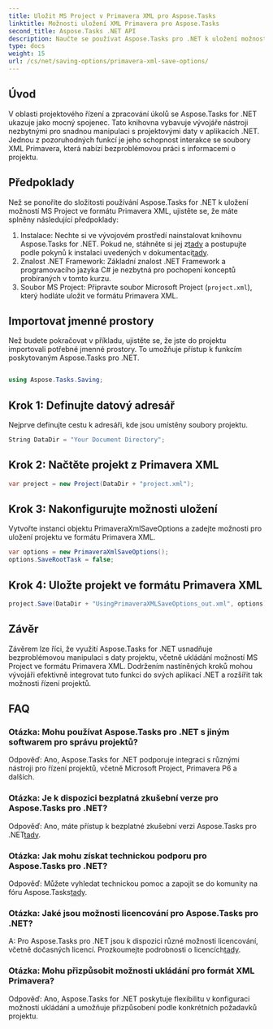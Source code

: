 ```yaml
---
title: Uložit MS Project v Primavera XML pro Aspose.Tasks
linktitle: Možnosti uložení XML Primavera pro Aspose.Tasks
second_title: Aspose.Tasks .NET API
description: Naučte se používat Aspose.Tasks pro .NET k uložení možností MS Project ve formátu Primavera XML. Vylepšete možnosti řízení projektů bez námahy.
type: docs
weight: 15
url: /cs/net/saving-options/primavera-xml-save-options/
---
```

## Úvod
V oblasti projektového řízení a zpracování úkolů se Aspose.Tasks for .NET ukazuje jako mocný spojenec. Tato knihovna vybavuje vývojáře nástroji nezbytnými pro snadnou manipulaci s projektovými daty v aplikacích .NET. Jednou z pozoruhodných funkcí je jeho schopnost interakce se soubory XML Primavera, která nabízí bezproblémovou práci s informacemi o projektu.
## Předpoklady
Než se ponoříte do složitosti používání Aspose.Tasks for .NET k uložení možností MS Project ve formátu Primavera XML, ujistěte se, že máte splněny následující předpoklady:
1.  Instalace: Nechte si ve vývojovém prostředí nainstalovat knihovnu Aspose.Tasks for .NET. Pokud ne, stáhněte si jej z[tady](https://releases.aspose.com/tasks/net/) a postupujte podle pokynů k instalaci uvedených v dokumentaci[tady](https://reference.aspose.com/tasks/net/).
2. Znalost .NET Framework: Základní znalost .NET Framework a programovacího jazyka C# je nezbytná pro pochopení konceptů probíraných v tomto kurzu.
3. Soubor MS Project: Připravte soubor Microsoft Project (`project.xml`), který hodláte uložit ve formátu Primavera XML.

## Importovat jmenné prostory
Než budete pokračovat v příkladu, ujistěte se, že jste do projektu importovali potřebné jmenné prostory. To umožňuje přístup k funkcím poskytovaným Aspose.Tasks pro .NET.

```csharp

using Aspose.Tasks.Saving;
```

## Krok 1: Definujte datový adresář
Nejprve definujte cestu k adresáři, kde jsou umístěny soubory projektu.
```csharp
String DataDir = "Your Document Directory";
```
## Krok 2: Načtěte projekt z Primavera XML
```csharp
var project = new Project(DataDir + "project.xml");
```
## Krok 3: Nakonfigurujte možnosti uložení
Vytvořte instanci objektu PrimaveraXmlSaveOptions a zadejte možnosti pro uložení projektu ve formátu Primavera XML.
```csharp
var options = new PrimaveraXmlSaveOptions();
options.SaveRootTask = false;
```
## Krok 4: Uložte projekt ve formátu Primavera XML
```csharp
project.Save(DataDir + "UsingPrimaveraXMLSaveOptions_out.xml", options);
```

## Závěr
Závěrem lze říci, že využití Aspose.Tasks for .NET usnadňuje bezproblémovou manipulaci s daty projektu, včetně ukládání možností MS Project ve formátu Primavera XML. Dodržením nastíněných kroků mohou vývojáři efektivně integrovat tuto funkci do svých aplikací .NET a rozšířit tak možnosti řízení projektů.
## FAQ
### Otázka: Mohu používat Aspose.Tasks pro .NET s jiným softwarem pro správu projektů?
Odpověď: Ano, Aspose.Tasks for .NET podporuje integraci s různými nástroji pro řízení projektů, včetně Microsoft Project, Primavera P6 a dalších.
### Otázka: Je k dispozici bezplatná zkušební verze pro Aspose.Tasks pro .NET?
 Odpověď: Ano, máte přístup k bezplatné zkušební verzi Aspose.Tasks pro .NET[tady](https://releases.aspose.com/).
### Otázka: Jak mohu získat technickou podporu pro Aspose.Tasks pro .NET?
 Odpověď: Můžete vyhledat technickou pomoc a zapojit se do komunity na fóru Aspose.Tasks[tady](https://forum.aspose.com/c/tasks/15).
### Otázka: Jaké jsou možnosti licencování pro Aspose.Tasks pro .NET?
 A: Pro Aspose.Tasks pro .NET jsou k dispozici různé možnosti licencování, včetně dočasných licencí. Prozkoumejte podrobnosti o licencích[tady](https://purchase.aspose.com/buy).
### Otázka: Mohu přizpůsobit možnosti ukládání pro formát XML Primavera?
Odpověď: Ano, Aspose.Tasks for .NET poskytuje flexibilitu v konfiguraci možností ukládání a umožňuje přizpůsobení podle konkrétních požadavků projektu.